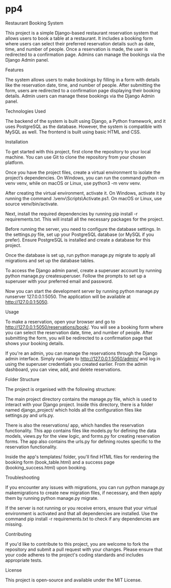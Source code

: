 # pp4
Restaurant Booking System

This project is a simple Django-based restaurant reservation system that allows users to book a table at a restaurant. It includes a booking form where users can select their preferred reservation details such as date, time, and number of people. Once a reservation is made, the user is redirected to a confirmation page. Admins can manage the bookings via the Django Admin panel.

Features

The system allows users to make bookings by filling in a form with details like the reservation date, time, and number of people. After submitting the form, users are redirected to a confirmation page displaying their booking details. Admin users can manage these bookings via the Django Admin panel.

Technologies Used

The backend of the system is built using Django, a Python framework, and it uses PostgreSQL as the database. However, the system is compatible with MySQL as well. The frontend is built using basic HTML and CSS.

Installation

To get started with this project, first clone the repository to your local machine. You can use Git to clone the repository from your chosen platform.

Once you have the project files, create a virtual environment to isolate the project’s dependencies. On Windows, you can run the command python -m venv venv, while on macOS or Linux, use python3 -m venv venv.

After creating the virtual environment, activate it. On Windows, activate it by running the command .\venv\Scripts\Activate.ps1. On macOS or Linux, use source venv/bin/activate.

Next, install the required dependencies by running pip install -r requirements.txt. This will install all the necessary packages for the project.

Before running the server, you need to configure the database settings. In the settings.py file, set up your PostgreSQL database (or MySQL if you prefer). Ensure PostgreSQL is installed and create a database for this project.

Once the database is set up, run python manage.py migrate to apply all migrations and set up the database tables.

To access the Django admin panel, create a superuser account by running python manage.py createsuperuser. Follow the prompts to set up a superuser with your preferred email and password.

Now you can start the development server by running python manage.py runserver 127.0.0.1:5050. The application will be available at http://127.0.0.1:5050.

Usage

To make a reservation, open your browser and go to http://127.0.0.1:5050/reservations/book/. You will see a booking form where you can select the reservation date, time, and number of people. After submitting the form, you will be redirected to a confirmation page that shows your booking details.

If you're an admin, you can manage the reservations through the Django admin interface. Simply navigate to http://127.0.0.1:5050/admin/ and log in using the superuser credentials you created earlier. From the admin dashboard, you can view, add, and delete reservations.

Folder Structure

The project is organised with the following structure:

The main project directory contains the manage.py file, which is used to interact with your Django project. Inside this directory, there is a folder named django_project/ which holds all the configuration files like settings.py and urls.py.

There is also the reservations/ app, which handles the reservation functionality. This app contains files like models.py for defining the data models, views.py for the view logic, and forms.py for creating reservation forms. The app also contains the urls.py for defining routes specific to the reservation functionality.

Inside the app's templates/ folder, you'll find HTML files for rendering the booking form (book_table.html) and a success page (booking_success.html) upon booking.

Troubleshooting

If you encounter any issues with migrations, you can run python manage.py makemigrations to create new migration files, if necessary, and then apply them by running python manage.py migrate.

If the server is not running or you receive errors, ensure that your virtual environment is activated and that all dependencies are installed. Use the command pip install -r requirements.txt to check if any dependencies are missing.

Contributing

If you'd like to contribute to this project, you are welcome to fork the repository and submit a pull request with your changes. Please ensure that your code adheres to the project's coding standards and includes appropriate tests.

License

This project is open-source and available under the MIT License.

